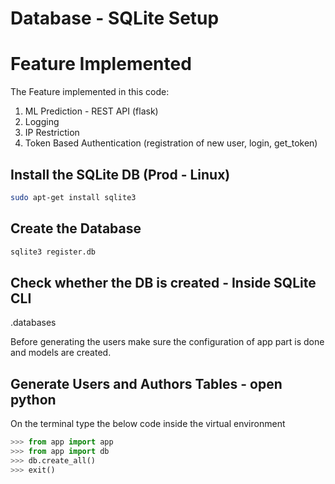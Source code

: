# Database - SQLite Setup

# Feature Implemented
The Feature implemented in this code:

1. ML Prediction - REST API (flask)
2. Logging 
3. IP Restriction
4. Token Based Authentication (registration of new user, login, get_token)

## Install the SQLite DB (Prod - Linux)
```bash
sudo apt-get install sqlite3
```

## Create the Database
```bash
sqlite3 register.db
```

## Check whether the DB is created - Inside SQLite CLI
.databases

Before generating the users make sure the configuration of app part is done and models are created.

## Generate Users and Authors Tables - open python
On the terminal type the below code inside the virtual environment
```python
>>> from app import app
>>> from app import db
>>> db.create_all()
>>> exit()
```


